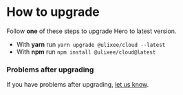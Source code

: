 # How to upgrade

Follow **one** of these steps to upgrade Hero to latest version.

- With **yarn** run `yarn upgrade @ulixee/cloud --latest`
- With **npm** run `npm install @ulixee/cloud@latest`

### Problems after upgrading

If you have problems after upgrading, [let us know](https://github.com/ulixee/platform/issues).
